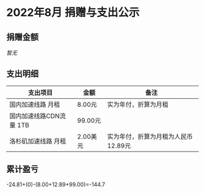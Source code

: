 # 2022年8月 捐赠与支出公示

## 捐赠金额

*暂无*

## 支出明细

| 支出项目          | 金额     | 备注                 |
| ----------------- | -------- | -------------------- |
| 国内加速线路 月租 | 8.00元   | 实为年付，折算为月租 |
| 国内加速线路CDN流量 1TB | 99.00元   |  |
| 洛杉矶加速线路 月租 | 2.00美元 | 实为年付，折算为月租为人民币12.89元 |

## 累计盈亏

-24.81+(0)-(8.00+12.89+99.00)=-144.7
